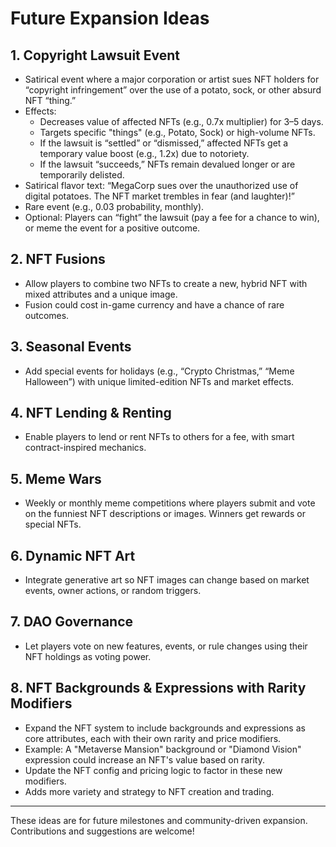 # Future Expansion Ideas

## 1. Copyright Lawsuit Event
- Satirical event where a major corporation or artist sues NFT holders for “copyright infringement” over the use of a potato, sock, or other absurd NFT “thing.”
- Effects:
  - Decreases value of affected NFTs (e.g., 0.7x multiplier) for 3–5 days.
  - Targets specific "things" (e.g., Potato, Sock) or high-volume NFTs.
  - If the lawsuit is “settled” or “dismissed,” affected NFTs get a temporary value boost (e.g., 1.2x) due to notoriety.
  - If the lawsuit “succeeds,” NFTs remain devalued longer or are temporarily delisted.
- Satirical flavor text: “MegaCorp sues over the unauthorized use of digital potatoes. The NFT market trembles in fear (and laughter)!”
- Rare event (e.g., 0.03 probability, monthly).
- Optional: Players can “fight” the lawsuit (pay a fee for a chance to win), or meme the event for a positive outcome.

## 2. NFT Fusions
- Allow players to combine two NFTs to create a new, hybrid NFT with mixed attributes and a unique image.
- Fusion could cost in-game currency and have a chance of rare outcomes.

## 3. Seasonal Events
- Add special events for holidays (e.g., “Crypto Christmas,” “Meme Halloween”) with unique limited-edition NFTs and market effects.

## 4. NFT Lending & Renting
- Enable players to lend or rent NFTs to others for a fee, with smart contract-inspired mechanics.

## 5. Meme Wars
- Weekly or monthly meme competitions where players submit and vote on the funniest NFT descriptions or images. Winners get rewards or special NFTs.

## 6. Dynamic NFT Art
- Integrate generative art so NFT images can change based on market events, owner actions, or random triggers.

## 7. DAO Governance
- Let players vote on new features, events, or rule changes using their NFT holdings as voting power.

## 8. NFT Backgrounds & Expressions with Rarity Modifiers
- Expand the NFT system to include backgrounds and expressions as core attributes, each with their own rarity and price modifiers.
- Example: A "Metaverse Mansion" background or "Diamond Vision" expression could increase an NFT's value based on rarity.
- Update the NFT config and pricing logic to factor in these new modifiers.
- Adds more variety and strategy to NFT creation and trading.

---
These ideas are for future milestones and community-driven expansion. Contributions and suggestions are welcome!
